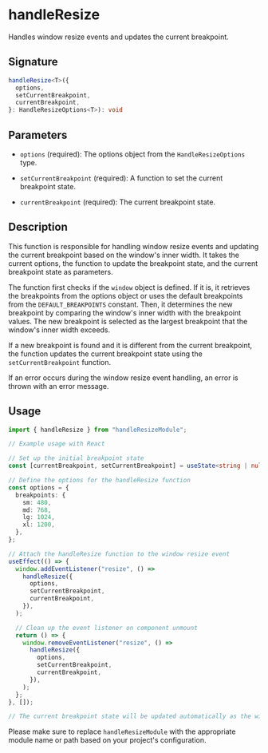 # handleResize

Handles window resize events and updates the current breakpoint.

## Signature

```typescript
handleResize<T>({
  options,
  setCurrentBreakpoint,
  currentBreakpoint,
}: HandleResizeOptions<T>): void
```

## Parameters

- `options` (required): The options object from the `HandleResizeOptions` type.

- `setCurrentBreakpoint` (required): A function to set the current breakpoint state.

- `currentBreakpoint` (required): The current breakpoint state.

## Description

This function is responsible for handling window resize events and updating the current breakpoint based on the window's inner width. It takes the current options, the function to update the breakpoint state, and the current breakpoint state as parameters.

The function first checks if the `window` object is defined. If it is, it retrieves the breakpoints from the options object or uses the default breakpoints from the `DEFAULT_BREAKPOINTS` constant. Then, it determines the new breakpoint by comparing the window's inner width with the breakpoint values. The new breakpoint is selected as the largest breakpoint that the window's inner width exceeds.

If a new breakpoint is found and it is different from the current breakpoint, the function updates the current breakpoint state using the `setCurrentBreakpoint` function.

If an error occurs during the window resize event handling, an error is thrown with an error message.

## Usage

```typescript
import { handleResize } from "handleResizeModule";

// Example usage with React

// Set up the initial breakpoint state
const [currentBreakpoint, setCurrentBreakpoint] = useState<string | null>(null);

// Define the options for the handleResize function
const options = {
  breakpoints: {
    sm: 480,
    md: 768,
    lg: 1024,
    xl: 1200,
  },
};

// Attach the handleResize function to the window resize event
useEffect(() => {
  window.addEventListener("resize", () =>
    handleResize({
      options,
      setCurrentBreakpoint,
      currentBreakpoint,
    }),
  );

  // Clean up the event listener on component unmount
  return () => {
    window.removeEventListener("resize", () =>
      handleResize({
        options,
        setCurrentBreakpoint,
        currentBreakpoint,
      }),
    );
  };
}, []);

// The current breakpoint state will be updated automatically as the window is resized
```

Please make sure to replace `handleResizeModule` with the appropriate module name or path based on your project's configuration.
